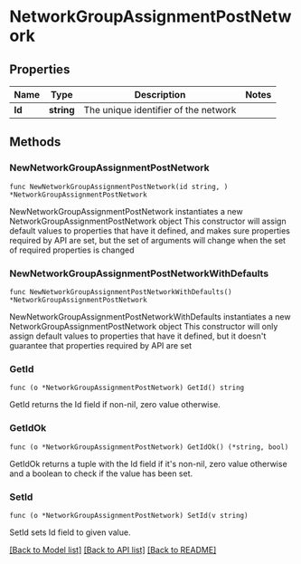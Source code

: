 # NetworkGroupAssignmentPostNetwork

## Properties

Name | Type | Description | Notes
------------ | ------------- | ------------- | -------------
**Id** | **string** | The unique identifier of the network | 

## Methods

### NewNetworkGroupAssignmentPostNetwork

`func NewNetworkGroupAssignmentPostNetwork(id string, ) *NetworkGroupAssignmentPostNetwork`

NewNetworkGroupAssignmentPostNetwork instantiates a new NetworkGroupAssignmentPostNetwork object
This constructor will assign default values to properties that have it defined,
and makes sure properties required by API are set, but the set of arguments
will change when the set of required properties is changed

### NewNetworkGroupAssignmentPostNetworkWithDefaults

`func NewNetworkGroupAssignmentPostNetworkWithDefaults() *NetworkGroupAssignmentPostNetwork`

NewNetworkGroupAssignmentPostNetworkWithDefaults instantiates a new NetworkGroupAssignmentPostNetwork object
This constructor will only assign default values to properties that have it defined,
but it doesn't guarantee that properties required by API are set

### GetId

`func (o *NetworkGroupAssignmentPostNetwork) GetId() string`

GetId returns the Id field if non-nil, zero value otherwise.

### GetIdOk

`func (o *NetworkGroupAssignmentPostNetwork) GetIdOk() (*string, bool)`

GetIdOk returns a tuple with the Id field if it's non-nil, zero value otherwise
and a boolean to check if the value has been set.

### SetId

`func (o *NetworkGroupAssignmentPostNetwork) SetId(v string)`

SetId sets Id field to given value.



[[Back to Model list]](../README.md#documentation-for-models) [[Back to API list]](../README.md#documentation-for-api-endpoints) [[Back to README]](../README.md)


